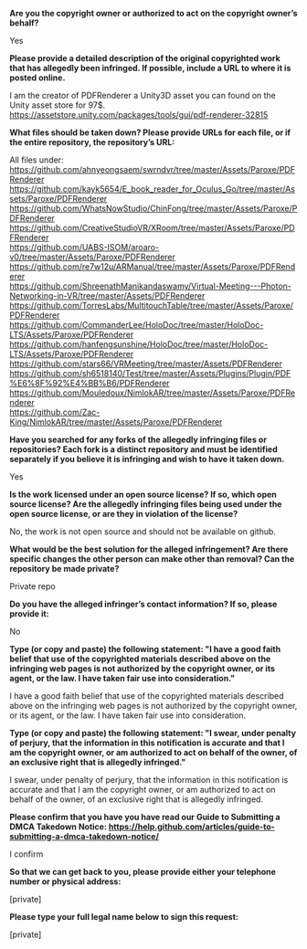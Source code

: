 **Are you the copyright owner or authorized to act on the copyright owner’s behalf?** 

Yes

**Please provide a detailed description of the original copyrighted work that has allegedly been infringed. If possible, include a URL to where it is posted online.** 

I am the creator of PDFRenderer a Unity3D asset you can found on the Unity asset store for 97$.   
https://assetstore.unity.com/packages/tools/gui/pdf-renderer-32815

**What files should be taken down? Please provide URLs for each file, or if the entire repository, the repository’s URL:**

All files under:   
https://github.com/ahnyeongsaem/swrndvr/tree/master/Assets/Paroxe/PDFRenderer   
https://github.com/kayk5654/E_book_reader_for_Oculus_Go/tree/master/Assets/Paroxe/PDFRenderer   
https://github.com/WhatsNowStudio/ChinFong/tree/master/Assets/Paroxe/PDFRenderer   
https://github.com/CreativeStudioVR/XRoom/tree/master/Assets/Paroxe/PDFRenderer   
https://github.com/UABS-ISOM/aroaro-v0/tree/master/Assets/Paroxe/PDFRenderer   
https://github.com/re7w12u/ARManual/tree/master/Assets/Paroxe/PDFRenderer   
https://github.com/ShreenathManikandaswamy/Virtual-Meeting---Photon-Networking-in-VR/tree/master/Assets/PDFRenderer   
https://github.com/TorresLabs/MultitouchTable/tree/master/Assets/Paroxe/PDFRenderer   
https://github.com/CommanderLee/HoloDoc/tree/master/HoloDoc-LTS/Assets/Paroxe/PDFRenderer    
https://github.com/hanfengsunshine/HoloDoc/tree/master/HoloDoc-LTS/Assets/Paroxe/PDFRenderer   
https://github.com/stars66/VRMeeting/tree/master/Assets/PDFRenderer   
https://github.com/sh6518140/Test/tree/master/Assets/Plugins/Plugin/PDF%E6%8F%92%E4%BB%B6/PDFRenderer   
https://github.com/Mouledoux/NimlokAR/tree/master/Assets/Paroxe/PDFRenderer   
https://github.com/Zac-King/NimlokAR/tree/master/Assets/Paroxe/PDFRenderer  

**Have you searched for any forks of the allegedly infringing files or repositories? Each fork is a distinct repository and must be identified separately if you believe it is infringing and wish to have it taken down.** 

Yes

**Is the work licensed under an open source license? If so, which open source license? Are the allegedly infringing files being used under the open source license, or are they in violation of the license?** 

No, the work is not open source and should not be available on github.

**What would be the best solution for the alleged infringement? Are there specific changes the other person can make other than removal? Can the repository be made private?** 

Private repo

**Do you have the alleged infringer’s contact information? If so, please provide it:** 

No

**Type (or copy and paste) the following statement: "I have a good faith belief that use of the copyrighted materials described above on the infringing web pages is not authorized by the copyright owner, or its agent, or the law. I have taken fair use into consideration."**

I have a good faith belief that use of the copyrighted materials described above on the infringing web pages is not authorized by the copyright owner, or its agent, or the law. I have taken fair use into consideration.

**Type (or copy and paste) the following statement: "I swear, under penalty of perjury, that the information in this notification is accurate and that I am the copyright owner, or am authorized to act on behalf of the owner, of an exclusive right that is allegedly infringed."**

I swear, under penalty of perjury, that the information in this notification is accurate and that I am the copyright owner, or am authorized to act on behalf of the owner, of an exclusive right that is allegedly infringed.

**Please confirm that you have you have read our Guide to Submitting a DMCA Takedown Notice: https://help.github.com/articles/guide-to-submitting-a-dmca-takedown-notice/**

I confirm

**So that we can get back to you, please provide either your telephone number or physical address:** 

[private]

**Please type your full legal name below to sign this request:** 

[private]
